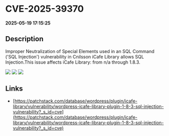 # CVE-2025-39370

**2025-05-19 17:15:25**

## Description
Improper Neutralization of Special Elements used in an SQL Command ('SQL Injection') vulnerability in Cnilsson iCafe Library allows SQL Injection.This issue affects iCafe Library: from n/a through 1.8.3.

![](https://img.shields.io/static/v1?label=Score&message=7.6&color=red)
![](https://img.shields.io/static/v1?label=Severity&message=HIGH&color=red)
![](https://img.shields.io/static/v1?label=CWE&message=SQL&color=green)

## Links
- [https://patchstack.com/database/wordpress/plugin/icafe-library/vulnerability/wordpress-icafe-library-plugin-1-8-3-sql-injection-vulnerability?_s_id=cve](https://patchstack.com/database/wordpress/plugin/icafe-library/vulnerability/wordpress-icafe-library-plugin-1-8-3-sql-injection-vulnerability?_s_id=cve)
